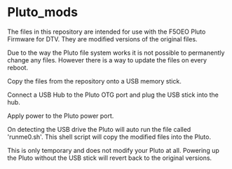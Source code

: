 # Pluto_mods

The files in this repository are intended for use with the F5OEO Pluto Firmware for DTV.
They are modified versions of the original files. 

Due to the way the Pluto file system works it is not possible to permanently change any files. 
However there is a way to update the files on every reboot.

Copy the files from the repository onto a USB memory stick.

Connect a USB Hub to the Pluto OTG port and plug the USB stick into the hub.

Apply power to the Pluto power port. 

On detecting the USB drive the Pluto will auto run the file called 'runme0.sh'. 
This shell script will copy the modified files into the Pluto. 

This is only temporary and does not modify your Pluto at all. 
Powering up the Pluto without the USB stick will revert back to the original versions. 


